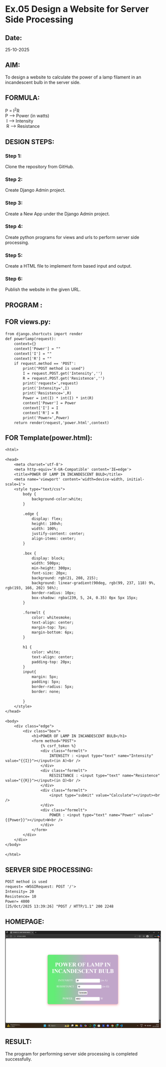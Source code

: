 # Ex.05 Design a Website for Server Side Processing
## Date:
25-10-2025
## AIM:
 To design a website to calculate the power of a lamp filament in an incandescent bulb in the server side. 


## FORMULA:
P = I<sup>2</sup>R
<br> P --> Power (in watts)
<br> I --> Intensity
<br> R --> Resistance

## DESIGN STEPS:

### Step 1:
Clone the repository from GitHub.

### Step 2:
Create Django Admin project.

### Step 3:
Create a New App under the Django Admin project.

### Step 4:
Create python programs for views and urls to perform server side processing.

### Step 5:
Create a HTML file to implement form based input and output.

### Step 6:
Publish the website in the given URL.

## PROGRAM :
## FOR views.py:
    from django.shortcuts import render
    def powerlamp(request):
        context={}
        context['Power'] = ""
        context['I'] = ""
        context['R'] = ""
        if request.method == 'POST':
            print("POST method is used")
            I = request.POST.get('Intensity','')
            R = request.POST.get('Resistence','')
            print('request=',request)
            print('Intensity=',I)
            print('Resistence=',R)
            Power = int(I) * int(I) * int(R)
            context['Power'] = Power
            context['I'] = I
            context['R'] = R
            print('Power=',Power)
        return render(request,'power.html',context)

## FOR Template(power.html):
    <html>

    <head>
        <meta charset='utf-8'>
        <meta http-equiv='X-UA-Compatible' content='IE=edge'>
        <title>POWER OF LAMP IN INCANDESCENT BULD</title>
        <meta name='viewport' content='width=device-width, initial-scale=1'>
        <style type="text/css">
            body {
                background-color:white;
            }

            .edge {
                display: flex;
                height: 100vh;
                width: 100%;    
                justify-content: center;
                align-items: center;
            }

            .box {
                display: block;
                width: 500px;
                min-height: 300px;
                font-size: 20px;
                background: rgb(21, 208, 215);
                background: linear-gradient(90deg, rgb(99, 237, 118) 9%, rgb(193, 166, 202) 56%);
                border-radius: 10px;
                box-shadow: rgba(239, 5, 24, 0.35) 0px 5px 15px;
            }

            .formelt {
                color: whitesmoke;
                text-align: center;
                margin-top: 7px;
                margin-bottom: 6px;
            }

            h1 {
                color: white;
                text-align: center;
                padding-top: 20px;
            }
            input{
                margin: 5px;
                padding: 5px;
                border-radius: 5px;
                border: none;

            }
        </style>
    </head>

    <body>
        <div class="edge">
            <div class="box">
                <h1>POWER OF LAMP IN INCANDESCENT BULB</h1>
                <form method="POST">
                    {% csrf_token %}
                    <div class="formelt">
                        INTENSITY : <input type="text" name="Intensity" value="{{I}}"></input>(in A)<br />
                    </div>
                    <div class="formelt">
                        RESISITANCE : <input type="text" name="Resistence" value="{{R}}"></input>(in Ω)<br />
                    </div>
                    <div class="formelt">
                        <input type="submit" value="Calculate"></input><br />
                    </div>
                    <div class="formelt">
                        POWER : <input type="text" name="Power" value="{{Power}}"></input>W<br />
                    </div>
                </form>
            </div>
        </div>
    </body>

    </html>

## SERVER SIDE PROCESSING:
    POST method is used
    request= <WSGIRequest: POST '/'>
    Intensity= 20
    Resistence= 10
    Power= 4000
    [25/Oct/2025 13:39:26] "POST / HTTP/1.1" 200 2248

## HOMEPAGE:
![output](image.png)

## RESULT:
The program for performing server side processing is completed successfully.
